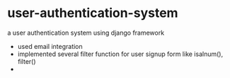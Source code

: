 # user-authentication-system
a user authentication system using django framework

- used email integration
- implemented several filter function for user signup form like isalnum(), filter()
- 
